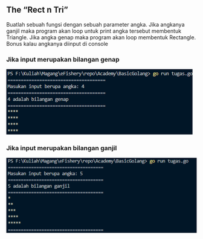 ## The “Rect n Tri” 
 Buatlah sebuah fungsi dengan sebuah parameter angka. Jika angkanya ganjil maka program akan loop untuk print angka tersebut membentuk Triangle. Jika angka genap maka program akan loop membentuk Rectangle. Bonus kalau angkanya diinput di console

### Jika input merupakan bilangan genap 
![ganjil](images/persegi.PNG)

### Jika input merupakan bilangan ganjil
![genap](images/segitiga.PNG)
